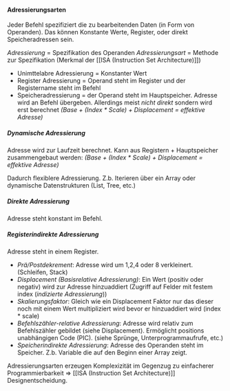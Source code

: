 #### Adressierungsarten
Jeder Befehl spezifiziert die zu bearbeitenden Daten (in Form von Operanden). Das können Konstante Werte, Register, oder direkt Speicheradressen sein.

*Adressierung* = Spezifikation des Operanden
*Adressierungsart* = Methode zur Spezifikation (Merkmal der [[ISA (Instruction Set Architecture)]])

- Unimttelabre Adressierung = Konstanter Wert
- Register Adressierung = Operand steht im Register und der Registername steht im Befehl
- Speicheradressierung = der Operand steht im Hauptspeicher. Adresse wird an Befehl übergeben. Allerdings meist *nicht direkt* sondern wird erst berechnet *(Base + (Index * Scale) + Displacement = effektive Adresse)*

##### Dynamische Adressierung

Adresse wird zur Laufzeit berechnet. Kann aus Registern + Hauptspeicher zusammengebaut werden:  *(Base + (Index * Scale) + Displacement = effektive Adresse)*

Dadurch flexiblere Adressierung. Z.b. Iterieren über ein Array oder dynamische Datenstrukturen (List, Tree, etc.)

##### Direkte Adressierung

Adresse steht konstant im Befehl.

##### Registerindirekte Adressierung

Adresse steht in einem Register.

- *Prä/Postdekrement*:
   Adresse wird um 1,2,4 oder 8 verkleinert. (Schleifen, Stack)
- *Displacement (Basisrelative Adressierung)*: Ein Wert (positiv oder negativ) wird zur Adresse hinzuaddiert (Zugriff auf Felder mit festem index (*indizierte Adressierung*))
- *Skalierungsfaktor*:
   Gleich wie ein Displacement Faktor nur das dieser noch mit einem Wert multipliziert wird bevor er hinzuaddiert wird (index * scale)
- *Befehlszähler-relative Adressierung*:
   Adresse wird relativ zum Befehlszähler gebildet (siehe Displacement). Ermöglicht positions unabhängigen Code (PIC). (siehe Sprünge, Unterprogrammaufrufe, etc.)
- *Speicherindirekte Adressierung*:
   Adresse des Operanden steht im Speicher. Z.b. Variable die auf den Beginn einer Array zeigt.

Adressierungsarten erzeugen Komplexizität im Gegenzug zu einfacherer Programmierbarkeit => [[ISA (Instruction Set Architecture)]] Designentscheidung.
